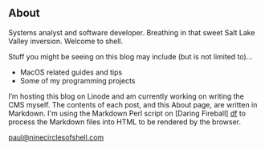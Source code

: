## About
Systems analyst and software developer. Breathing in that sweet Salt Lake Valley inversion. Welcome to shell.

Stuff you might be seeing on this blog may include (but is not limited to)…

- MacOS related guides and tips
- Some of my programming projects

I’m hosting this blog on Linode and am currently working on writing the CMS myself. The contents of each post, and this About page, are written in Markdown. I'm using the Markdown Perl script on [Daring Fireball] [df] to process the Markdown files into HTML to be rendered by the browser. 

[paul@ninecirclesofshell.com][email]

[df]: https://daringfireball.net/projects/markdown/
[email]: mailto:paul@ninecirclesofshell.com